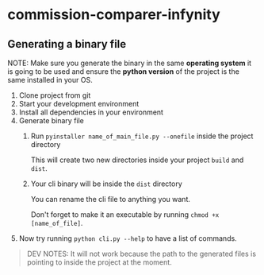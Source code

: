 # commission-comparer-infynity

## Generating a binary file
NOTE: Make sure you generate the binary in the same **operating system** it is going to be used and ensure the **python version** of the project is the same installed in your OS.

1. Clone project from git
1. Start your development environment
1. Install all dependencies in your environment
1. Generate binary file
    1. Run `pyinstaller name_of_main_file.py --onefile` inside the project directory

       This will create two new directories inside your project `build` and `dist`.

    1. Your cli binary will be inside the `dist` directory

       You can rename the cli file to anything you want.

       Don't forget to make it an executable by running `chmod +x [name_of_file]`.
1. Now try running `python cli.py --help` to have a list of commands.

> DEV NOTES: It will not work because the path to the generated files is pointing to inside the project at the moment.
